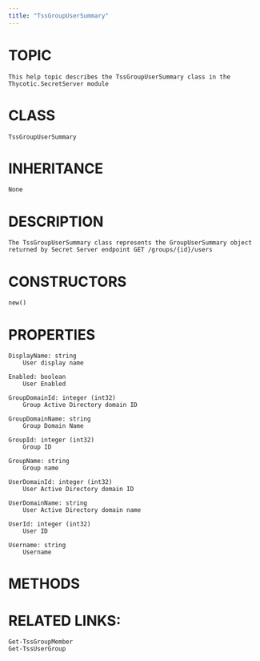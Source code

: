 ```yaml
---
title: "TssGroupUserSummary"
---
```


# TOPIC
    This help topic describes the TssGroupUserSummary class in the Thycotic.SecretServer module

# CLASS
    TssGroupUserSummary

# INHERITANCE
    None

# DESCRIPTION
    The TssGroupUserSummary class represents the GroupUserSummary object returned by Secret Server endpoint GET /groups/{id}/users

# CONSTRUCTORS
    new()

# PROPERTIES
    DisplayName: string
        User display name

    Enabled: boolean
        User Enabled

    GroupDomainId: integer (int32)
        Group Active Directory domain ID

    GroupDomainName: string
        Group Domain Name

    GroupId: integer (int32)
        Group ID

    GroupName: string
        Group name

    UserDomainId: integer (int32)
        User Active Directory domain ID

    UserDomainName: string
        User Active Directory domain name

    UserId: integer (int32)
        User ID

    Username: string
        Username

# METHODS

# RELATED LINKS:
    Get-TssGroupMember
    Get-TssUserGroup